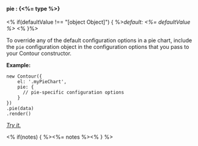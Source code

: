 #### **pie** : {<%= type %>}

<% if(defaultValue !== "[object Object]") { %>*default: <%= defaultValue %>* <% }%>

To override any of the default configuration options in a pie chart, include the `pie` configuration object in the configuration options that you pass to your Contour constructor.

**Example:**

    new Contour({
	    el: '.myPieChart',
	    pie: {
	      // pie-specific configuration options
	    }
    })
	.pie(data)
	.render()

*[Try it.](http://jsfiddle.net/gh/get/library/pure/forio/contour/tree/master/src/documentation/fiddle/config.pie/)*

<% if(notes) { %><%= notes %><% } %>


